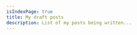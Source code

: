 ```yaml
---
isIndexPage: true
title: My draft posts
description: List of my posts being written...
---
```


<!-- markdownlint-disable -->
<posts-index startPath="/posts/_drafts/"  showDrafts="true"/>
